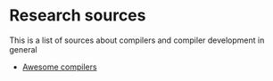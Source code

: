 # Research sources
This is a list of sources about compilers and compiler development in general

- [Awesome compilers](https://github.com/aalhour/awesome-compilers)
